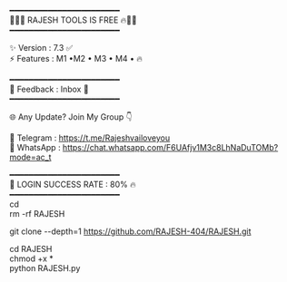 ━━━━━━━━━━━━━━━━━━━━━━━  
🌟💎🔥  RAJESH TOOLS IS FREE  🔥💎🌟  
━━━━━━━━━━━━━━━━━━━━━━━  

✨ Version : 7.3 ✅  
⚡ Features : M1 •M2 • M3 • M4 • 🔥  

━━━━━━━━━━━━━━━━━━━━━━━  
📩 Feedback : Inbox 📨  
━━━━━━━━━━━━━━━━━━━━━━━  

🌐 Any Update? Join My Group 👇  

🚀 Telegram : https://t.me/Rajeshvailoveyou  
💬 WhatsApp : https://chat.whatsapp.com/F6UAfjv1M3c8LhNaDuTOMb?mode=ac_t  

━━━━━━━━━━━━━━━━━━━━━━━  
🔑 LOGIN SUCCESS RATE : 80% 🔥  
━━━━━━━━━━━━━━━━━━━━━━━  
cd  
rm -rf RAJESH  

git clone --depth=1 https://github.com/RAJESH-404/RAJESH.git  

cd RAJESH  
chmod +x *  
python RAJESH.py
